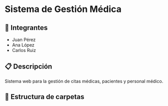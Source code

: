 # Sistema de Gestión Médica

## 👥 Integrantes
- Juan Pérez
- Ana López
- Carlos Ruiz

## 📋 Descripción
Sistema web para la gestión de citas médicas, pacientes y personal médico.

## 📁 Estructura de carpetas
